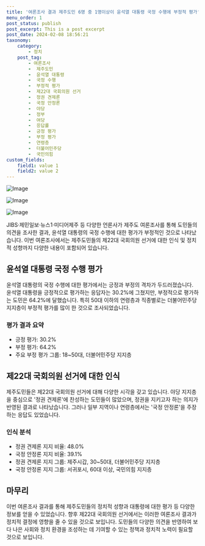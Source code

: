 ```yaml
---
title: '여론조사 결과 제주도민 6명 중 1명이상이 윤석열 대통령 국정 수행에 부정적 평가'
menu_order: 1
post_status: publish
post_excerpt: This is a post excerpt
post_date: 2024-02-08 18:56:21
taxonomy:
    category:
        - 정치
    post_tag:
        - 여론조사
        -  제주도민
        -  윤석열 대통령
        -  국정 수행
        -  부정적 평가
        -  제22대 국회의원 선거
        -  정권 견제론
        -  국정 안정론
        -  야당
        -  정부
        -  여당
        -  응답률
        -  긍정 평가
        -  부정 평가
        -  연령층
        -  더불어민주당
        -  국민의힘
custom_fields:
    field1: value 1
    field2: value 2
---
```


![Image](https://imgnews.pstatic.net/image/661/2024/02/08/0000036982_001_20240208152701619.png?type=w647)

![Image](https://imgnews.pstatic.net/image/661/2024/02/08/0000036982_002_20240208152701706.png?type=w647)

![Image](https://imgnews.pstatic.net/image/661/2024/02/08/0000036982_003_20240208152701757.png?type=w647)

JIBS·제민일보·뉴스1·미디어제주 등 다양한 언론사가 제주도 여론조사를 통해 도민들의 의견을 조사한 결과, 윤석열 대통령의 국정 수행에 대한 평가가 부정적인 것으로 나타났습니다. 이번 여론조사에서는 제주도민들의 제22대 국회의원 선거에 대한 인식 및 정치적 성향까지 다양한 내용이 포함되어 있습니다.
## 윤석열 대통령 국정 수행 평가
윤석열 대통령의 국정 수행에 대한 평가에서는 긍정과 부정의 격차가 두드러졌습니다. 윤석열 대통령을 긍정적으로 평가하는 응답자는 30.2%에 그쳤지만, 부정적으로 평가하는 도민은 64.2%에 달했습니다. 특히 50대 이하의 연령층과 직종별로는 더불어민주당 지지층이 부정적 평가를 많이 한 것으로 조사되었습니다.
### 평가 결과 요약
- 긍정 평가: 30.2%
- 부정 평가: 64.2%
- 주요 부정 평가 그룹: 18~50대, 더불어민주당 지지층
## 제22대 국회의원 선거에 대한 인식
제주도민들은 제22대 국회의원 선거에 대해 다양한 시각을 갖고 있습니다. 야당 지지층을 중심으로 '정권 견제론'에 찬성하는 도민들이 많았으며, 정권을 지키고자 하는 의지가 반영된 결과로 나타났습니다. 그러나 일부 지역이나 연령층에서는 '국정 안정론'을 주장하는 응답도 있었습니다.
### 인식 분석
- 정권 견제론 지지 비율: 48.0%
- 국정 안정론 지지 비율: 39.1%
- 정권 견제론 지지 그룹: 제주시갑, 30~50대, 더불어민주당 지지층
- 국정 안정론 지지 그룹: 서귀포시, 60대 이상, 국민의힘 지지층
## 마무리
이번 여론조사 결과를 통해 제주도민들의 정치적 성향과 대통령에 대한 평가 등 다양한 정보를 얻을 수 있었습니다. 향후 제22대 국회의원 선거에서는 이러한 여론조사 결과가 정치적 결정에 영향을 줄 수 있을 것으로 보입니다. 도민들의 다양한 의견을 반영하여 보다 나은 사회와 정치 환경을 조성하는 데 기여할 수 있는 정책과 정치적 노력이 필요할 것으로 보입니다.
